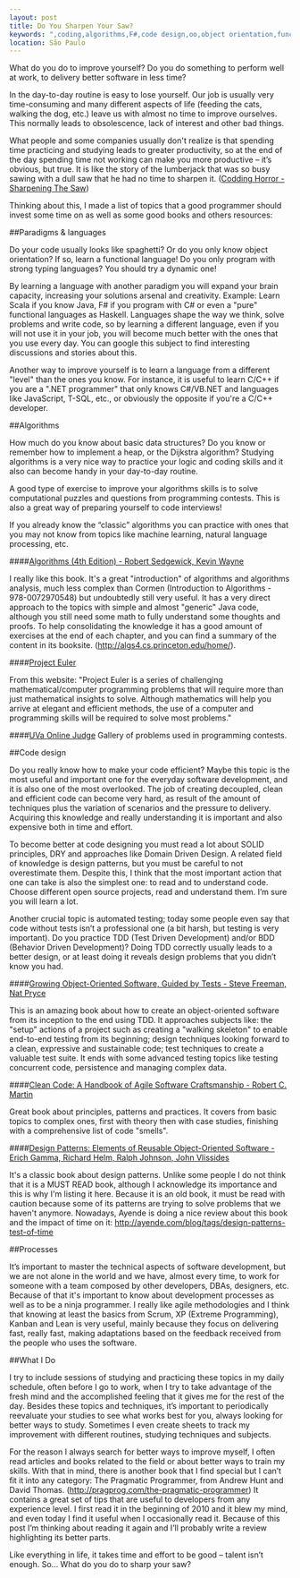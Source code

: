 ```yaml
---
layout: post
title: Do You Sharpen Your Saw?
keywords: ",coding,algorithms,F#,code design,oo,object orientation,functional,tests,design patterns,agile, lean"
location: São Paulo
---
```


What do you do to improve yourself? Do you do something to perform well at work, to delivery better software in less time?

In the day-to-day routine is easy to lose yourself. Our job is usually very time-consuming and many different aspects of life (feeding the cats, walking the dog, etc.) leave us with almost no time to improve ourselves. This normally leads to obsolescence, lack of interest and other bad things. 

What people and some companies usually don't realize is that spending time practicing and studying leads to greater productivity, so at the end of the day spending time not working can make you more productive – it’s obvious, but true. It is like the story of the lumberjack that was so busy sawing with a dull saw that he had no time to sharpen it. ([Codding Horror - Sharpening The Saw](http://www.codinghorror.com/blog/2009/03/sharpening-the-saw.html))

Thinking about this, I made a list of topics that a good programmer should invest some time on as well as some good books and others resources:

##Paradigms & languages

Do your code usually looks like spaghetti? Or do you only know object orientation? If so, learn a functional language! Do you only program with strong typing languages? You should try a dynamic one!

By learning a language with another paradigm you will expand your brain capacity, increasing your solutions arsenal and creativity. Example: Learn Scala if you know Java, F# if you program with C# or even a "pure" functional languages as Haskell. Languages shape the way we think, solve problems and write code, so by learning a different language, even if you will not use it in your job, you will become much better with the ones that you use every day. You can google this subject to find interesting discussions and stories about this.

Another way to improve yourself is to learn a language from a different "level" than the ones you know. For instance, it is useful to learn C/C++ if you are a ".NET programmer" that only knows C#/VB.NET and languages like JavaScript, T-SQL, etc., or obviously the opposite if you're a C/C++ developer.

##Algorithms

How much do you know about basic data structures? Do you know or remember how to implement a heap, or the Dijkstra algorithm? Studying algorithms is a very nice way to practice your logic and coding skills and it also can become handy in your day-to-day routine.

A good type of exercise to improve your algorithms skills is to solve computational puzzles and questions from programming contests. This is also a great way of preparing yourself to code interviews!

If you already know the “classic” algorithms you can practice with ones that you may not know from topics like machine learning, natural language processing, etc.

####[Algorithms (4th Edition) - Robert Sedgewick, Kevin Wayne](http://www.amazon.com/Algorithms-4th-Edition-Robert-Sedgewick/dp/032157351X/)

I really like this book. It's a great "introduction" of algorithms and algorithms analysis, much less complex than Cormen (Introduction to Algorithms - 978-0072970548) but undoubtedly still very useful. It has a very direct approach to the topics with simple and almost "generic" Java code, although you still need some math to fully understand some thoughts and proofs. To help consolidating the knowledge it has a good amount of exercises at the end of each chapter, and you can find a summary of the content in its booksite. (http://algs4.cs.princeton.edu/home/).

####[Project Euler](http://projecteuler.net/)

From this website: "Project Euler is a series of challenging mathematical/computer programming problems that will require more than just mathematical insights to solve. Although mathematics will help you arrive at elegant and efficient methods, the use of a computer and programming skills will be required to solve most problems."

####[UVa Online Judge](http://uva.onlinejudge.org/)
Gallery of problems used in programming contests.

##Code design

Do you really know how to make your code efficient? Maybe this topic is the most useful and important one for the everyday software development, and it is also one of the most overlooked. The job of creating decoupled, clean and efficient code can become very hard, as result of the amount of techniques plus the variation of scenarios and the pressure to delivery. Acquiring this knowledge and really understanding it is important and also expensive both in time and effort.

To become better at code designing you must read a lot about SOLID principles, DRY and approaches like Domain Driven Design. A related field of knowledge is design patterns, but you must be careful to not overestimate them. Despite this, I think that the most important action that one can take is also the simplest one: to read and to understand code. Choose different open source projects, read and understand them. I’m sure you will learn a lot.

Another crucial topic is automated testing; today some people even say that code without tests isn’t a professional one (a bit harsh, but testing is very important). Do you practice TDD (Test Driven Development) and/or BDD (Behavior Driven Development)? Doing TDD correctly usually leads to a better design, or at least doing it reveals design problems that you didn’t know you had.

####[Growing Object-Oriented Software, Guided by Tests - Steve Freeman, Nat Pryce](http://www.amazon.com/Growing-Object-Oriented-Software-Guided-Tests/dp/0321503627)

This is an amazing book about how to create an object-oriented software from its inception to the end using TDD. It approaches subjects like: the "setup" actions of a project such as creating a "walking skeleton" to enable end-to-end testing from its beginning; design techniques looking forward to a clean, expressive and sustainable code; test techniques to create a valuable test suite. It ends with some advanced testing topics like testing concurrent code, persistence and managing complex data.

####[Clean Code: A Handbook of Agile Software Craftsmanship - Robert C. Martin](http://www.amazon.com/Clean-Code-Handbook-Software-Craftsmanship/dp/0132350882)

Great book about principles, patterns and practices. It covers from basic topics to complex ones, first with theory then with case studies, finishing with a comprehensive list of code "smells".

####[Design Patterns: Elements of Reusable Object-Oriented Software - Erich Gamma, Richard Helm, Ralph Johnson, John Vlissides](http://www.amazon.com/Design-Patterns-Elements-Reusable-Object-Oriented/dp/0201633612)

It's a classic book about design patterns. Unlike some people I do not think that it is a MUST READ book, although I acknowledge its importance and this is why I'm listing it here. Because it is an old book, it must be read with caution because some of its patterns are trying to solve problems that we haven't anymore. Nowadays, Ayende is doing a nice review about this book and the impact of time on it: http://ayende.com/blog/tags/design-patterns-test-of-time

##Processes

It’s important to master the technical aspects of software development, but we are not alone in the world and we have, almost every time, to work for someone with a team composed by other developers, DBAs, designers, etc. Because of that it's important to know about development processes as well as to be a ninja programmer.
I really like agile methodologies and I think that knowing at least the basics from Scrum, XP (Extreme Programming), Kanban and Lean is very useful, mainly because they focus on delivering fast, really fast, making adaptations based on the feedback received from the people who uses the software.

##What I Do

I try to include sessions of studying and practicing these topics in my daily schedule, often before I go to work, when I try to take advantage of the fresh mind and the accomplished feeling that it gives me for the rest of the day.
Besides these topics and techniques, it’s important to periodically reevaluate your studies to see what works best for you, always looking for better ways to study. Sometimes I even create sheets to track my improvement with different routines, studying techniques and subjects.

For the reason I always search for better ways to improve myself, I often read articles and books related to the field or about better ways to train my skills. With that in mind, there is another book that I find special but I can’t fit it into any category: The Pragmatic Programmer, from Andrew Hunt and David Thomas. (http://pragprog.com/the-pragmatic-programmer)
It contains a great set of tips that are useful to developers from any experience level. I first read it in the beginning of 2010 and it blew my mind, and even today I find it useful when I occasionally read it. Because of this post I’m thinking about reading it again and I’ll probably write a review highlighting its better parts.

Like everything in life, it takes time and effort to be good – talent isn’t enough. So... What do you do to sharp your saw?
